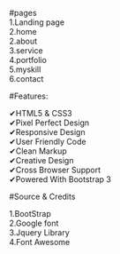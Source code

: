 
#pages<br>
1.Landing page<br>
2.home<br>
2.about<br>
3.service<br>
4.portfolio<br>
5.myskill<br>
6.contact<br>


#Features:<br>

✔HTML5 & CSS3 <br>
✔Pixel Perfect Design<br> 
✔Responsive Design <br>
✔User Friendly Code <br>
✔Clean Markup <br>
✔Creative Design <br>
✔Cross Browser Support <br>
✔Powered With Bootstrap 3 <br>


#Source & Credits<br>

1.BootStrap<br>
2.Google font <br> 
3.Jquery Library<br>
4.Font Awesome<br>

